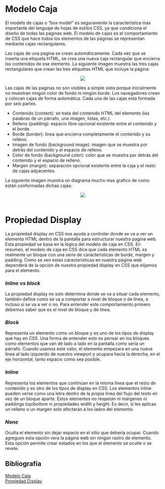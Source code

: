 # Modelo Caja  
El modelo de cajas o “box model” es seguramente la característica mas importante del lenguaje de hojas de estilos CSS, ya que condiciona el diseño de todas las paginas web. El modelo de cajas es el comportamiento de CSS que hace todos los elementos de las páginas se representan mediante cajas rectangulares.  

Las cajas de una pagina se crean automáticamente. Cada vez que se inserta una etiqueta HTML, se crea una nueva caja rectangular que encierra los contenidos de ese elemento. La siguiente imagen muestra las tres cajas rectangulares que crean las tres etiquetas HTML que incluye la página:  

<center><img src="https://programacionweb1.files.wordpress.com/2015/04/ima1.jpg"></center>  

Las cajas de las paginas no son visibles a simple vista porque inicialmente no muestran ningún color de fondo ni ningún borde. Los navegadores crean y colocan cajas de forma automática. Cada una de las cajas esta formada por seis partes.  

<ul>
<li>Contenido (content): se trata del contenido HTML del elemento (las palabras de un párrafo, una imagen, listas, etc.).</li>  
<li>Relleno (padding): espacio libre opcional existente entre el contenido y el borde.</li>  
<li>Borde (border): línea que encierra completamente el contenido y su relleno.</li>  
<li>Imagen de fondo (background image): imagen que se muestra por detrás del contenido y el espacio de relleno.</li>  
<li>Color de fondo (background color): color que se muestra por detrás del contenido y el espacio de relleno.</li>  
<li>Margen (margin): separación opcional existente entre la caja y el resto de cajas adyacentes.</li>  
</ul>

La siguiente imagen muestra un diagrama mucho mas grafico de como están conformadas dichas cajas:  
<center><img src="https://programacionweb1.files.wordpress.com/2015/04/im2.gif"></center>  
&nbsp;  

# Propiedad Display  
La propiedad display en CSS nos ayuda a controlar donde se va a ver un elemento HTML dentro de la pantalla para estructurar nuestra pagina web. Esta propiedad se basa en la lógica del modelo de caja en CSS. En resumen, el modelo de caja en CSS dice que cada elemento HTML es realmente un bloque con una serie de características de borde, margen y padding. Como se ven estas características en nuestra página web dependerá de la opción de nuestra propiedad display en CSS que elijamos para el elemento.  

### *Inline vs block*  
La propiedad display no solo determina donde se va a situar cada elemento, también define como se va a comportar a nivel de bloque o de línea, e incluso si se va a ver o no. Para entender este comportamiento primero debemos saber que es el nivel de bloque y de línea.

### *Block*  
Representa un elemento como un bloque y es uno de los tipos de display que hay en CSS. Una forma de entender esto es pensar en los bloques como elementos que van de lado a lado en la pantalla como sería un párrafo. Cuando usamos este valor, el elemento empezara en una nueva línea al lado izquierdo de nuestro viewport y ocupara hacia la derecha, en el eje horizontal, tanto espacio como sea posible.  

### *Inline*  
Representa los elementos que continúan en la misma línea que el resto de contenido y es otro de los tipos de display en CSS. Los elementos inline pueden verse como una letra dentro de la propia línea del flujo del texto en vez de un bloque aparte. Estos elementos no respetan ni márgenes ni paddings top/bottom ni propiedades width y height. Es decir, si les aplicas un relleno o un margen solo afectarán a los lados del elemento.  

### *None*  
Oculta el elemento sin dejar espacio en el sitio que debería ocupar. Cuando agregues esta opción vera la página web sin ningún rastro de elemento. Esta opción permite crear estados en los que el elemento se oculte o se revele.  

## Bibliografia  
<a href="https://programacionweb1.wordpress.com/modelo-de-caja/">Modelo Caja</a>  
<a href="https://keepcoding.io/blog/propiedad-display-en-css/">Propiedad Display</a>
